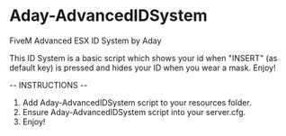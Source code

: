 # Aday-AdvancedIDSystem
FiveM Advanced ESX ID System by Aday

This ID System is a basic script which shows your id when "INSERT" (as default key) is pressed and hides your ID when you wear a mask. Enjoy! 

-- INSTRUCTIONS --
1. Add Aday-AdvancedIDSystem script to your resources folder.
2. Ensure Aday-AdvancedIDSystem script into your server.cfg.
3. Enjoy!
